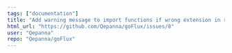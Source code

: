 ```yaml
---
tags: ["documentation"]
title: "Add warning message to import functions if wrong extension in raw file"
html_url: "https://github.com/Qepanna/goFlux/issues/8"
user: "Qepanna"
repo: "Qepanna/goFlux"
---
```


